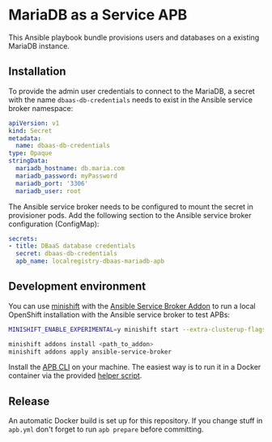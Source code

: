 # MariaDB as a Service APB

This Ansible playbook bundle provisions users and databases on a existing MariaDB instance.

## Installation
To provide the admin user credentials to connect to the MariaDB, a secret with the name `dbaas-db-credentials` needs to exist in the Ansible service broker namespace:
```yaml
apiVersion: v1
kind: Secret
metadata:
  name: dbaas-db-credentials
type: Opaque
stringData:
  mariadb_hostname: db.maria.com
  mariadb_password: myPassword
  mariadb_port: '3306'
  mariadb_user: root
```
The Ansible service broker needs to be configured to mount the secret in provisioner pods. Add the following section to the Ansible service broker configuration (ConfigMap):
```yaml
secrets:
- title: DBaaS database credentials
  secret: dbaas-db-credentials
  apb_name: localregistry-dbaas-mariadb-apb
```

## Development environment
You can use [minishift](https://github.com/minishift/minishift) with the [Ansible Service Broker Addon](https://github.com/minishift/minishift-addons/tree/master/add-ons/ansible-service-broker) to run a local OpenShift installation with the Ansible service broker to test APBs:
```bash
MINISHIFT_ENABLE_EXPERIMENTAL=y minishift start --extra-clusterup-flags "--service-catalog" --openshift-version v3.9.0

minishift addons install <path_to_addon>
minishift addons apply ansible-service-broker
```

Install the [APB CLI](https://github.com/ansibleplaybookbundle/ansible-playbook-bundle/blob/master/docs/apb_cli.md#installing-the-apb-tool) on your machine. The easiest way is to run it in a Docker container via the provided [helper script](https://github.com/ansibleplaybookbundle/ansible-playbook-bundle/blob/master/scripts/apb-docker-run.sh).

## Release
An automatic Docker build is set up for this repository. If you change stuff in `apb.yml` don't forget to run `apb prepare` before committing.
